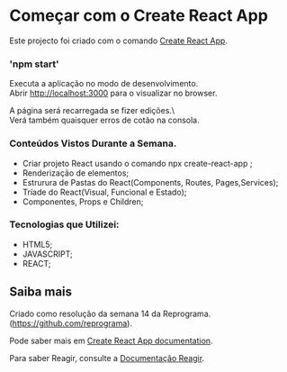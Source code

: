 # Começar com o Create React App

Este projecto foi criado com o comando [Create React App](https://github.com/facebook/create-react-app).

### 'npm start'

Executa a aplicação no modo de desenvolvimento.\
Abrir [http://localhost:3000](http://localhost:3000) para o visualizar no browser.

A página será recarregada se fizer edições.\ \
Verá também quaisquer erros de cotão na consola.

### Conteúdos Vistos Durante a Semana.

- Criar projeto React usando o comando npx create-react-app ;
- Renderização de elementos;
- Estrurura de Pastas do React(Components, Routes, Pages,Services);
- Tríade do React(Visual, Funcional e Estado);
- Componentes, Props e Children;

### Tecnologias que Utilizei:
- HTML5;
- JAVASCRIPT;
- REACT;

## Saiba mais

Criado como resolução da semana 14 da Reprograma. (https://github.com/reprograma).

Pode saber mais em [Create React App documentation](https://facebook.github.io/create-react-app/docs/getting-started).

Para saber Reagir, consulte a [Documentação Reagir](https://reactjs.org/).

